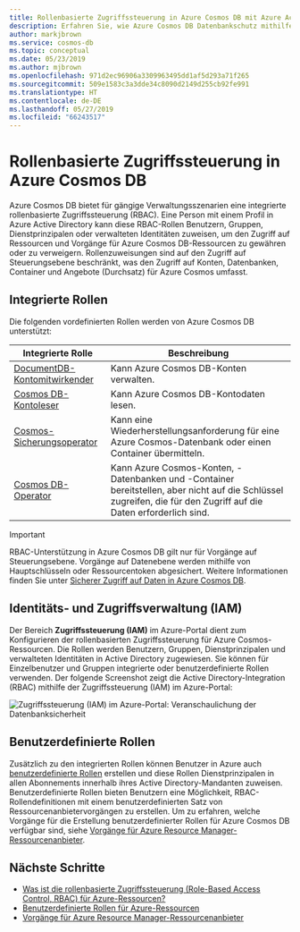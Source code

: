 ```yaml
---
title: Rollenbasierte Zugriffssteuerung in Azure Cosmos DB mit Azure Active Directory-Integration
description: Erfahren Sie, wie Azure Cosmos DB Datenbankschutz mithilfe der Active Directory-Integration (RBAC) bereitstellt.
author: markjbrown
ms.service: cosmos-db
ms.topic: conceptual
ms.date: 05/23/2019
ms.author: mjbrown
ms.openlocfilehash: 971d2ec96906a3309963495dd1af5d293a71f265
ms.sourcegitcommit: 509e1583c3a3dde34c8090d2149d255cb92fe991
ms.translationtype: HT
ms.contentlocale: de-DE
ms.lasthandoff: 05/27/2019
ms.locfileid: "66243517"
---
```

# <a name="role-based-access-control-in-azure-cosmos-db"></a>Rollenbasierte Zugriffssteuerung in Azure Cosmos DB

Azure Cosmos DB bietet für gängige Verwaltungsszenarien eine integrierte rollenbasierte Zugriffssteuerung (RBAC). Eine Person mit einem Profil in Azure Active Directory kann diese RBAC-Rollen Benutzern, Gruppen, Dienstprinzipalen oder verwalteten Identitäten zuweisen, um den Zugriff auf Ressourcen und Vorgänge für Azure Cosmos DB-Ressourcen zu gewähren oder zu verweigern. Rollenzuweisungen sind auf den Zugriff auf Steuerungsebene beschränkt, was den Zugriff auf Konten, Datenbanken, Container und Angebote (Durchsatz) für Azure Cosmos umfasst.

## <a name="built-in-roles"></a>Integrierte Rollen

Die folgenden vordefinierten Rollen werden von Azure Cosmos DB unterstützt:

|**Integrierte Rolle**  |**Beschreibung**  |
|---------|---------|
|[DocumentDB-Kontomitwirkender](../role-based-access-control/built-in-roles.md#documentdb-account-contributor)   | Kann Azure Cosmos DB-Konten verwalten.  |
|[Cosmos DB-Kontoleser](../role-based-access-control/built-in-roles.md#cosmos-db-account-reader-role)  | Kann Azure Cosmos DB-Kontodaten lesen.        |
|[Cosmos-Sicherungsoperator](../role-based-access-control/built-in-roles.md#cosmosbackupoperator)     |  Kann eine Wiederherstellungsanforderung für eine Azure Cosmos-Datenbank oder einen Container übermitteln.       |
|[Cosmos DB-Operator](../role-based-access-control/built-in-roles.md#cosmos-db-operator)  | Kann Azure Cosmos-Konten, -Datenbanken und -Container bereitstellen, aber nicht auf die Schlüssel zugreifen, die für den Zugriff auf die Daten erforderlich sind.         |

> [!IMPORTANT]
> RBAC-Unterstützung in Azure Cosmos DB gilt nur für Vorgänge auf Steuerungsebene. Vorgänge auf Datenebene werden mithilfe von Hauptschlüsseln oder Ressourcentoken abgesichert. Weitere Informationen finden Sie unter [Sicherer Zugriff auf Daten in Azure Cosmos DB](secure-access-to-data.md).

## <a name="identity-and-access-management-iam"></a>Identitäts- und Zugriffsverwaltung (IAM)

Der Bereich **Zugriffssteuerung (IAM)**  im Azure-Portal dient zum Konfigurieren der rollenbasierten Zugriffssteuerung für Azure Cosmos-Ressourcen. Die Rollen werden Benutzern, Gruppen, Dienstprinzipalen und verwalteten Identitäten in Active Directory zugewiesen. Sie können für Einzelbenutzer und Gruppen integrierte oder benutzerdefinierte Rollen verwenden. Der folgende Screenshot zeigt die Active Directory-Integration (RBAC) mithilfe der Zugriffssteuerung (IAM) im Azure-Portal:

![Zugriffssteuerung (IAM) im Azure-Portal: Veranschaulichung der Datenbanksicherheit](./media/role-based-access-control/database-security-identity-access-management-rbac.png)

## <a name="custom-roles"></a>Benutzerdefinierte Rollen

Zusätzlich zu den integrierten Rollen können Benutzer in Azure auch [benutzerdefinierte Rollen](../role-based-access-control/custom-roles.md) erstellen und diese Rollen Dienstprinzipalen in allen Abonnements innerhalb ihres Active Directory-Mandanten zuweisen. Benutzerdefinierte Rollen bieten Benutzern eine Möglichkeit, RBAC-Rollendefinitionen mit einem benutzerdefinierten Satz von Ressourcenanbietervorgängen zu erstellen. Um zu erfahren, welche Vorgänge für die Erstellung benutzerdefinierter Rollen für Azure Cosmos DB verfügbar sind, siehe [Vorgänge für Azure Resource Manager-Ressourcenanbieter](../role-based-access-control/resource-provider-operations.md#microsoftdocumentdb).

## <a name="next-steps"></a>Nächste Schritte

- [Was ist die rollenbasierte Zugriffssteuerung (Role-Based Access Control, RBAC) für Azure-Ressourcen?](../role-based-access-control/overview.md)
- [Benutzerdefinierte Rollen für Azure-Ressourcen](../role-based-access-control/custom-roles.md)
- [Vorgänge für Azure Resource Manager-Ressourcenanbieter](../role-based-access-control/resource-provider-operations.md#microsoftdocumentdb)

